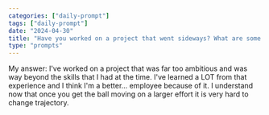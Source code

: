 ```yaml
---
categories: ["daily-prompt"]
tags: ["daily-prompt"]
date: "2024-04-30"
title: "Have you worked on a project that went sideways? What are some lessons that you learned from that experience?"
type: "prompts"
---
```


My answer: I've worked on a project that was far too ambitious and was way beyond the skills that I had at the time. I've learned a LOT from that experience and I think I'm a better... employee because of it. I understand now that once you get the ball moving on a larger effort it is very hard to change trajectory.
